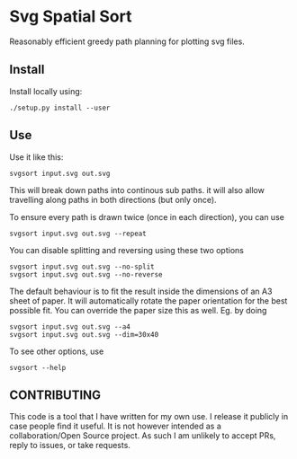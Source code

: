 # Svg Spatial Sort


Reasonably efficient greedy path planning for plotting svg files.


## Install

Install locally using:

    ./setup.py install --user

## Use

Use it like this:

    svgsort input.svg out.svg

This will break down paths into continous sub paths. it will also allow
travelling along paths in both directions (but only once).

To ensure every path is drawn twice (once in each direction), you can use

    svgsort input.svg out.svg --repeat

You can disable splitting and reversing using these two options

    svgsort input.svg out.svg --no-split
    svgsort input.svg out.svg --no-reverse

The default behaviour is to fit the result inside the dimensions of an A3 sheet
of paper. It will automatically rotate the paper orientation for the best possible fit.
You can override the paper size this as well. Eg. by doing

    svgsort input.svg out.svg --a4
    svgsort input.svg out.svg --dim=30x40


To see other options, use

    svgsort --help


## CONTRIBUTING

This code is a tool that I have written for my own use. I release it publicly
in case people find it useful. It is not however intended as a
collaboration/Open Source project. As such I am unlikely to accept PRs, reply
to issues, or take requests.

